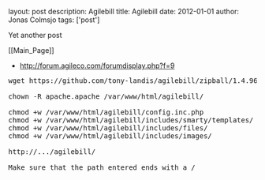 layout: post
description: Agilebill
title: Agilebill
date: 2012-01-01
author: Jonas Colmsjo
tags: ['post']

Yet another post





[[Main_Page]]


* http://forum.agileco.com/forumdisplay.php?f=9

<pre>
wget https://github.com/tony-landis/agilebill/zipball/1.4.96

chown -R apache.apache /var/www/html/agilebill/

chmod +w /var/www/html/agilebill/config.inc.php
chmod +w /var/www/html/agilebill/includes/smarty/templates/
chmod +w /var/www/html/agilebill/includes/files/
chmod +w /var/www/html/agilebill/includes/images/

http://.../agilebill/

Make sure that the path entered ends with a /
</pre>
